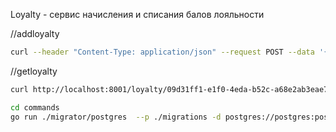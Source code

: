 Loyalty - сервис начисления и списания балов лояльности

//addloyalty
```bash
curl --header "Content-Type: application/json" --request POST --data '{"uuid":"39d31ff1-e1f0-4eda-b52c-a68e2ab3eae7","value":10}' http://localhost:8001/loyalty/
```

//getloyalty
```bash
curl http://localhost:8001/loyalty/09d31ff1-e1f0-4eda-b52c-a68e2ab3eae7
```

```bash
cd commands
go run ./migrator/postgres  --p ./migrations -d postgres://postgres:postgres@localhost:5000/postgres?sslmode=disable
```